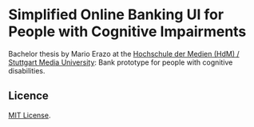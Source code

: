 # Simplified Online Banking UI for People with Cognitive Impairments

Bachelor thesis by Mario Erazo at the [Hochschule der Medien (HdM) / Stuttgart Media University](https://www.hdm-stuttgart.de/): 
Bank prototype for people with cognitive disabilities.

## Licence
[MIT License](LICENSE). 
